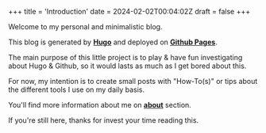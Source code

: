 +++
title = 'Introduction'
date = 2024-02-02T00:04:02Z
draft = false
+++

Welcome to my personal and minimalistic blog.

This blog is generated by **[Hugo](https://gohugo.io)** and deployed on **[Github Pages](https://pages.github.com/)**.

The main purpose of this little project is to play & have fun investigating about Hugo & Github, so it would lasts as much as I get bored about this.

For now, my intention is to create small posts with "How-To(s)" or tips about the different tools I use on my daily basis. 

You'll find more information about me on **[about](https://eliezer.github.io/about)** section.

If you're still here, thanks for invest your time reading this.